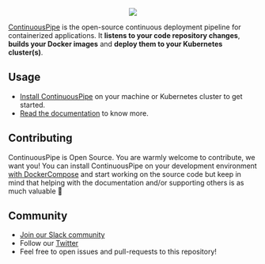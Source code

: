 <p align="center"><a href="https://continuouspipe.io" target="_blank">
    <img src="https://continuouspipe.io/logo_100.svg">
</a></p>

[ContinuousPipe](https://continuouspipe.io) is the open-source continuous deployment pipeline for containerized applications. It 
**listens to your code repository changes**, **builds your Docker images** and **deploy them to your Kubernetes cluster(s)**.

## Usage

- [Install ContinuousPipe](INSTALL.md) on your machine or Kubernetes cluster to get started.
- [Read the documentation](https://docs.continuouspipe.io) to know more.

## Contributing

ContinuousPipe is Open Source. You are warmly welcome to contribute, we want you! You can install ContinuousPipe on your 
development environment [with DockerCompose](INSTALL.md#option-1-docker-compose) and start working on the source code but
keep in mind that helping with the documentation and/or supporting others is as much valuable 💖

## Community

- [Join our Slack community](https://join.slack.com/t/continuouspipe/shared_invite/enQtMzA5NDU3MDA3NTM4LTVhNjY1ZGZkYzg5ZjM2ZDMxYzUwM2MwMWE2MGEwZDFjZGFmNzdkNjU1ZjhhMTM1ZWRhNzNjYzdkNzcxMjI3NzY)
- Follow our [Twitter](https://twitter.com/continuouspipe)
- Feel free to open issues and pull-requests to this repository!
